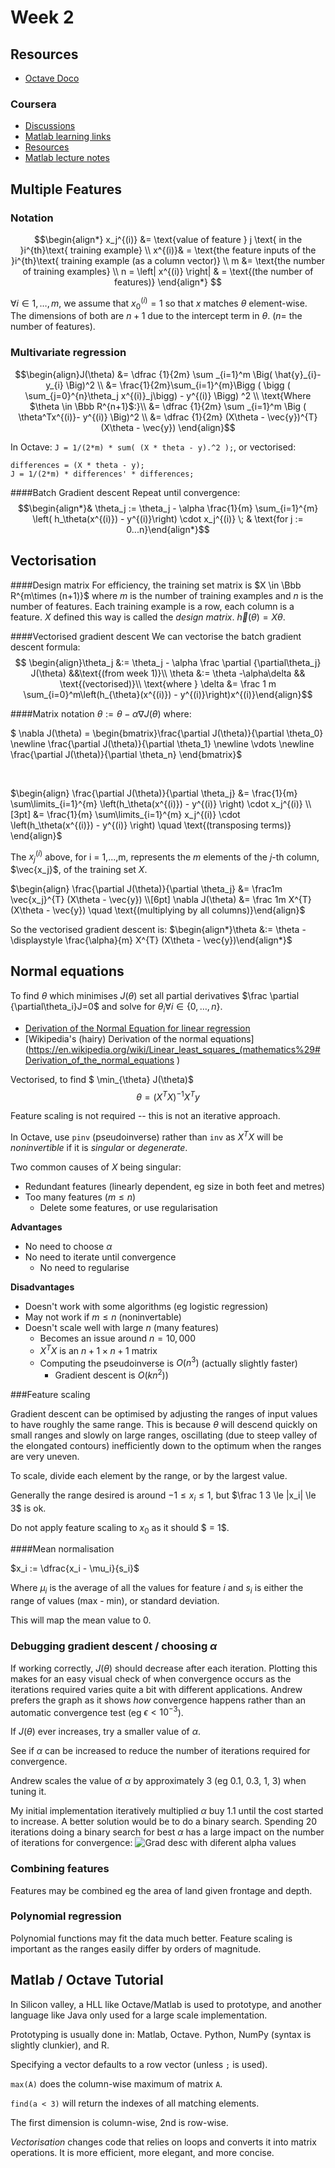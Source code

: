 # Week 2

## Resources

* [Octave Doco](https://www.gnu.org/software/octave/doc/interpreter/ )

### Coursera
* [Discussions](https://www.coursera.org/learn/machine-learning/discussions )
* [Matlab learning links](https://www.coursera.org/learn/machine-learning/supplement/Mlf3e/more-octave-matlab-resources )
* [Resources](https://www.coursera.org/learn/machine-learning/resources/QQx8l )
* [Matlab lecture notes](https://www.coursera.org/learn/machine-learning/resources/QQx8l )


## Multiple Features
### Notation
$$\begin{align*}
x_j^{(i)} &= \text{value of feature } j \text{ in the }i^{th}\text{ training example} \\
x^{(i)}& = \text{the feature inputs of the }i^{th}\text{ training example (as a column vector)} \\
m &= \text{the number of training examples} \\
n = \left| x^{(i)} \right| & = \text{(the number of features)} \end{align*} $$

$\forall i \in 1,\dotsc,m$, we assume that $x_0^{(i)} = 1$ so that $x$ matches $\theta$ element-wise. The dimensions of both are $n+1$ due to the intercept term in $\theta$. ($n =$ the number of features).

### Multivariate regression

$$\begin{align}J(\theta) &= \dfrac {1}{2m} \sum _{i=1}^m \Big( \hat{y}_{i}- y_{i} \Big)^2 \\
&= \frac{1}{2m}\sum_{i=1}^{m}\Bigg ( \bigg ( \sum_{j=0}^{n}\theta_j x^{(i)}_j\bigg) - y^{(i)} \Bigg) ^2 \\
\text{Where $\theta \in \Bbb R^{n+1}$:}\\
&= \dfrac {1}{2m} \sum _{i=1}^m \Big ( \theta^Tx^{(i)}- y^{(i)} \Big)^2 \\
&= \dfrac {1}{2m} (X\theta - \vec{y})^{T} (X\theta - \vec{y})
\end{align}$$

In Octave: `J = 1/(2*m) * sum( (X * theta - y).^2 );`, or vectorised:
```
differences = (X * theta - y);
J = 1/(2*m) * differences' * differences;
```

####Batch Gradient descent
Repeat until convergence:
$$\begin{align*}&  \theta_j := \theta_j - \alpha \frac{1}{m} \sum_{i=1}^{m} \left( h_\theta(x^{(i)}) - y^{(i)}\right) \cdot x_j^{(i)} \; & \text{for j := 0...n}\end{align*}$$

## Vectorisation

####Design matrix
For efficiency, the training set matrix is $X \in \Bbb R^{m\times (n+1)}$ where $m$ is the number of training examples and $n$ is the number of features. Each training example is a row, each column is a feature.  $X$ defined this way is called the *design matrix*.  $\vec h(\theta) = X \theta$.

####Vectorised gradient descent
We can vectorise the batch gradient descent formula:
$$ \begin{align}\theta_j &:= \theta_j - \alpha \frac \partial {\partial\theta_j} J(\theta) &&\text{(from week 1)}\\
\theta &:= \theta -\alpha\delta && \text{(vectorised)}\\
\text{where } \delta &= \frac 1 m \sum_{i=0}^m\left(h_{\theta}(x^{(i)}) - y^{(i)}\right)x^{(i)}\end{align}$$

####Matrix notation
$\theta := \theta - \alpha \nabla J(\theta)$ where:

$ \nabla J(\theta)  = \begin{bmatrix}\frac{\partial J(\theta)}{\partial \theta_0}   \newline \frac{\partial J(\theta)}{\partial \theta_1}   \newline \vdots   \newline \frac{\partial J(\theta)}{\partial \theta_n} \end{bmatrix}$

$\;$

$\begin{align}
\frac{\partial J(\theta)}{\partial \theta_j} &= \frac{1}{m} \sum\limits_{i=1}^{m}  \left(h_\theta(x^{(i)}) - y^{(i)} \right) \cdot x_j^{(i)} \\[3pt]
&= \frac{1}{m} \sum\limits_{i=1}^{m}   x_j^{(i)} \cdot \left(h_\theta(x^{(i)}) - y^{(i)}  \right) \quad \text{(transposing terms)}
\end{align}$

The $x^{(i)}_j$ above, for i = 1,...,m, represents the $m$ elements of the $j$-th column, $\vec{x_j}$, of the training set $X$.

$\begin{align} \frac{\partial J(\theta)}{\partial \theta_j} &= \frac1m  \vec{x_j}^{T} (X\theta - \vec{y}) \\[6pt]
\nabla J(\theta) &= \frac 1m X^{T} (X\theta - \vec{y})  \quad \text{(multiplying by all columns)}\end{align}$

So the vectorised gradient descent is:
$\begin{align*}\theta &:= \theta - \displaystyle \frac{\alpha}{m} X^{T} (X\theta - \vec{y})\end{align*}$

## Normal equations

To find $\theta$ which minimises $J(\theta)$ set all partial derivatives $\frac \partial {\partial\theta_i}J=0$ and solve for $\theta_i \forall i \in \{0, \dotsc, n\}$.

* [Derivation of the Normal Equation for linear regression](http://eli.thegreenplace.net/2014/derivation-of-the-normal-equation-for-linear-regression )
* [Wikipedia's (hairy) Derivation of the normal equations](https://en.wikipedia.org/wiki/Linear_least_squares_(mathematics%29#Derivation_of_the_normal_equations )

Vectorised, to find $ \min_{\theta} J(\theta)$
$$ \theta =  (X^TX)^{-1}X^Ty$$

Feature scaling is not required -- this is not an iterative approach.

In Octave, use `pinv` (pseudoinverse) rather than `inv` as $X^TX$ will be *noninvertible* if it is *singular* or *degenerate*.

Two common causes of $X$ being singular:
 * Redundant features (linearly dependent, eg size in both feet and metres)
 * Too many features ($m \le n$)
   * Delete some features, or use regularisation

**Advantages**
 * No need to choose $\alpha$
 * No need to iterate until convergence
   * No need to regularise

**Disadvantages**
 * Doesn't work with some algorithms (eg logistic regression)
 * May not work if $m \le n$ (noninvertable)
 * Doesn't scale well with large $n$ (many features)
   * Becomes an issue around $n = 10,000$
   * $X^TX$ is an $n+1 \times n+1$ matrix
   * Computing the pseudoinverse is $O(n^3)$ (actually slightly faster)
     * Gradient descent is $O(kn^2)$)

###Feature scaling

Gradient descent can be optimised by adjusting the ranges of input values to have roughly the same range. This is because $\theta$ will descend quickly on small ranges and slowly on large ranges, oscillating (due to steep valley of the elongated contours) inefficiently down to the optimum when the ranges are very uneven.

To scale, divide each element by the range, or by the largest value.

Generally the range desired is around $-1 \le x_i \le 1$, but $\frac 1 3 \le |x_i| \le 3$ is ok.

Do not apply feature scaling to $x_0$ as it should $ = 1$.

####Mean normalisation

$x_i := \dfrac{x_i - \mu_i}{s_i}$

Where $\mu_i$ is the average of all the values for feature $i$ and $s_i$ is either the range of values (max - min), or standard deviation.

This will map the mean value to 0.

### Debugging gradient descent / choosing $\alpha$

If working correctly, $J(\theta)$ should decrease after each iteration. Plotting this makes for an easy visual check of when convergence occurs as the iterations required varies quite a bit with different applications. Andrew prefers the graph as it shows *how* convergence happens rather than an automatic convergence test (eg $\epsilon \lt 10^{-3}$).

If $J(\theta)$ ever increases, try a smaller value of $\alpha$.

See if $\alpha$ can be increased to reduce the number of iterations required for convergence.

Andrew scales the value of $\alpha$ by approximately 3 (eg 0.1, 0.3, 1, 3) when tuning it.

My initial implementation iteratively multiplied $\alpha$ buy 1.1 until the cost started to increase. A better solution would be to do a binary search. Spending 20 iterations doing a binary search for best $\alpha$ has a large impact on the number of iterations for convergence:
![Grad desc with diferent alpha values](wk2-grad-desc.png )

### Combining features

Features may be combined eg the area of land given frontage and depth.

### Polynomial regression

Polynomial functions may fit the data much better. Feature scaling is important as the ranges easily differ by orders of magnitude.

## Matlab / Octave Tutorial

In Silicon valley, a HLL like Octave/Matlab is used to prototype, and another language like Java only used for a large scale implementation.

Prototyping is usually done in: Matlab, Octave. Python, NumPy (syntax is slightly clunkier), and R.

Specifying a vector defaults to a row vector (unless `;` is used).

`max(A)` does the column-wise maximum of matrix `A`.

`find(a < 3)` will return the indexes of all matching elements.

The first dimension is column-wise, 2nd is row-wise.

*Vectorisation* changes code that relies on loops and converts it into matrix operations. It is more efficient, more elegant, and more concise.

[//]: #speeling (check)
